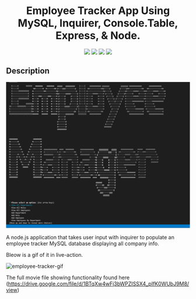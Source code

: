 <h1 align="center">Employee Tracker App Using MySQL, Inquirer, Console.Table, Express, & Node.</h1>
<p align="center">
    <img src="https://img.shields.io/github/repo-size/hugh-bowie/Employee-Tracker" />
    <img src="https://img.shields.io/github/languages/top/hugh-bowie/Employee-Tracker" />
    <img src="https://img.shields.io/github/issues/hugh-bowie/Employee-Tracker" />
    <img src="https://img.shields.io/github/last-commit/hugh-bowie/Employee-Tracker" >
 </p>
 
## Description

![employee-tracker-screenshot](./assets/employee.tracker.PNG)

A node.js application that takes user input with inquirer to populate an employee tracker MySQL database displaying all company info.

Bleow is a gif of it in live-action.

![employee-tracker-gif](./assets/employee.gif)

The full movie file showing functionality found here (https://drive.google.com/file/d/1BTqXw4wFj3bWPZISSX4_pIfK0WUbJ9M8/view)

